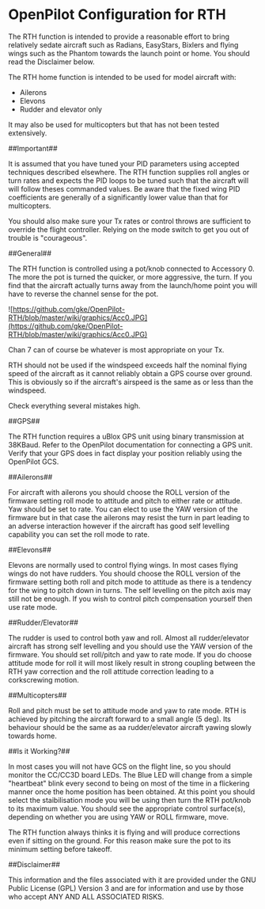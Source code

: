 OpenPilot Configuration for RTH
===============================

The RTH function is intended to provide a reasonable effort to bring relatively sedate aircraft such as Radians, EasyStars, Bixlers and flying wings such as the Phantom towards the launch point or home. You should read the Disclaimer below.

The RTH home function is intended to be used for model aircraft with:
  * Ailerons
  * Elevons
  * Rudder and elevator only

It may also be used for multicopters but that has not been tested extensively.

##Important##

It is assumed that you have tuned your PID parameters using accepted techniques described elsewhere. The RTH function supplies roll angles or turn rates and expects the PID loops to be tuned such that the aircraft will will follow theses commanded values. Be aware that the fixed wing PID coefficients are generally of a significantly lower value than that for multicopters. 

You should also make sure your Tx rates or control throws are sufficient to override the flight controller. Relying on the mode switch to get you out of trouble is "courageous".

##General##

The RTH function is controlled using a pot/knob connected to Accessory 0.  The more the pot is turned the quicker, or more aggressive, the turn. If you find that the aircraft actually turns away from the launch/home point you will have to reverse the channel sense for the pot. 

![https://github.com/gke/OpenPilot-RTH/blob/master/wiki/graphics/Acc0.JPG](https://github.com/gke/OpenPilot-RTH/blob/master/wiki/graphics/Acc0.JPG)

Chan 7 can of course be whatever is most appropriate on your Tx.

RTH should not be used if the windspeed exceeds half the nominal flying speed of the aircraft as it cannot reliably obtain a GPS course over ground. This is obviously so if the aircraft's airspeed is the same as or less than the windspeed.

Check everything several mistakes high.

##GPS##

The RTH function requires a uBlox GPS unit using binary transmission at 38KBaud.  Refer to the OpenPilot documentation for connecting a GPS unit.  Verify that your GPS does in fact display your position reliably using the OpenPilot GCS.
  
##Ailerons##

For aircraft with ailerons you should choose the ROLL version of the firmware setting roll mode to attitude and pitch to either rate or attitude. Yaw should be set to rate. You can elect to use the YAW version of the firmware but in that case the ailerons may resist the turn in part leading to an adverse interaction however if the aircraft has good self levelling capability you can set the roll mode to rate.

##Elevons##

Elevons are normally used to control flying wings. In most cases flying wings do not have rudders. You should choose the ROLL version of the firmware setting both roll and pitch mode to attitude as there is a tendency for the wing to pitch down in turns. The self levelling on the pitch axis may still not be enough. If you wish to control pitch compensation yourself then use rate mode.

##Rudder/Elevator##

The rudder is used to control both yaw and roll. Almost all rudder/elevator aircraft has strong self levelling and you should use the YAW version of the firmware. You should set roll/pitch and yaw to rate mode. If you do choose attitude mode for roll it will most likely result in strong coupling between the RTH yaw correction and the roll attitude correction leading to a corkscrewing motion.

##Multicopters##

Roll and pitch must be set to attitude mode and yaw to rate mode. RTH is achieved by pitching the aircraft forward to a small angle (5 deg). Its behaviour should be the same as aa rudder/elevator aircraft yawing slowly towards home.

##Is it Working?##

In most cases you will not have GCS on the flight line, so you should monitor the CC/CC3D board LEDs. The Blue LED will change from a simple "heartbeat" blink every second to being on most of the time in a flickering manner once the home position has been obtained. At this point you should select the staibilisation mode you will be using then turn the RTH pot/knob to its maximum value. You should see the appropriate control surface(s), depending on whether you are using YAW or ROLL firmware, move. 

The RTH function always thinks it is flying and will produce corrections even if sitting on the ground.  For this reason make sure the pot to its minimum setting before takeoff.

##Disclaimer##

This information and the files associated with it are provided under the GNU Public License (GPL) Version 3 and are for information and use by those who accept ANY AND ALL ASSOCIATED RISKS.



